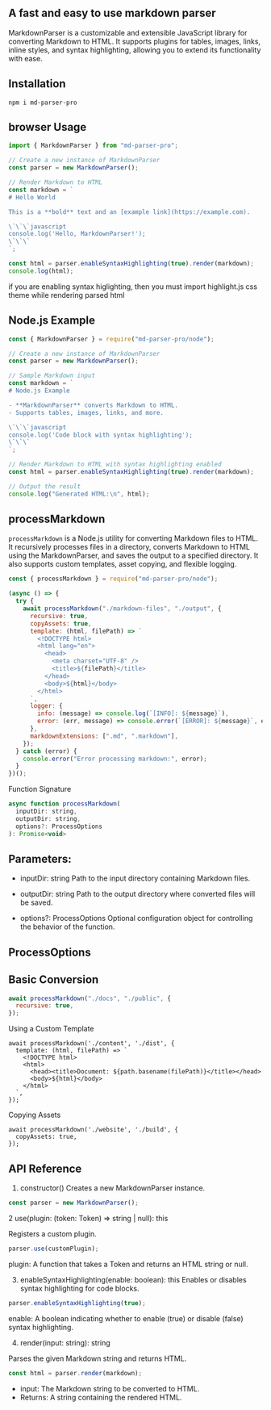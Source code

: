 ## A fast and easy to use markdown parser

MarkdownParser is a customizable and extensible JavaScript library for converting Markdown to HTML. It supports plugins for tables, images,
links, inline styles, and syntax highlighting, allowing you to extend its functionality with ease.

## Installation

```
npm i md-parser-pro
```

## browser Usage

```js
import { MarkdownParser } from "md-parser-pro";

// Create a new instance of MarkdownParser
const parser = new MarkdownParser();

// Render Markdown to HTML
const markdown = `
# Hello World

This is a **bold** text and an [example link](https://example.com).

\`\`\`javascript
console.log('Hello, MarkdownParser!');
\`\`\`
`;

const html = parser.enableSyntaxHighlighting(true).render(markdown);
console.log(html);
```

if you are enabling syntax higlighting, then you must import highlight.js css theme while rendering parsed html

## Node.js Example

```js
const { MarkdownParser } = require("md-parser-pro/node");

// Create a new instance of MarkdownParser
const parser = new MarkdownParser();

// Sample Markdown input
const markdown = `
# Node.js Example

- **MarkdownParser** converts Markdown to HTML.
- Supports tables, images, links, and more.

\`\`\`javascript
console.log('Code block with syntax highlighting');
\`\`\`
`;

// Render Markdown to HTML with syntax highlighting enabled
const html = parser.enableSyntaxHighlighting(true).render(markdown);

// Output the result
console.log("Generated HTML:\n", html);
```

## processMarkdown

`processMarkdown` is a Node.js utility for converting Markdown files to HTML. It recursively processes files in a directory, converts Markdown to HTML using the MarkdownParser, and saves the output to a specified directory. It also supports custom templates, asset copying, and flexible logging.

```js
const { processMarkdown } = require("md-parser-pro/node");

(async () => {
  try {
    await processMarkdown("./markdown-files", "./output", {
      recursive: true,
      copyAssets: true,
      template: (html, filePath) => `
        <!DOCTYPE html>
        <html lang="en">
          <head>
            <meta charset="UTF-8" />
            <title>${filePath}</title>
          </head>
          <body>${html}</body>
        </html>
      `,
      logger: {
        info: (message) => console.log(`[INFO]: ${message}`),
        error: (err, message) => console.error(`[ERROR]: ${message}`, err),
      },
      markdownExtensions: [".md", ".markdown"],
    });
  } catch (error) {
    console.error("Error processing markdown:", error);
  }
})();
```

Function Signature

```js
async function processMarkdown(
  inputDir: string,
  outputDir: string,
  options?: ProcessOptions
): Promise<void>
```

## Parameters:

- inputDir: string
  Path to the input directory containing Markdown files.

- outputDir: string
  Path to the output directory where converted files will be saved.

- options?: ProcessOptions
  Optional configuration object for controlling the behavior of the function.

## ProcessOptions

## Basic Conversion

```js
await processMarkdown("./docs", "./public", {
  recursive: true,
});
```

Using a Custom Template

```
await processMarkdown('./content', './dist', {
  template: (html, filePath) => `
    <!DOCTYPE html>
    <html>
      <head><title>Document: ${path.basename(filePath)}</title></head>
      <body>${html}</body>
    </html>
  `,
});
```

Copying Assets

```
await processMarkdown('./website', './build', {
  copyAssets: true,
});
```

## API Reference

1. constructor()
   Creates a new MarkdownParser instance.

```js
const parser = new MarkdownParser();
```

2 use(plugin: (token: Token) => string | null): this

Registers a custom plugin.

```js
parser.use(customPlugin);
```

plugin: A function that takes a Token and returns an HTML string or null.

3. enableSyntaxHighlighting(enable: boolean): this
   Enables or disables syntax highlighting for code blocks.

```js
parser.enableSyntaxHighlighting(true);
```

enable: A boolean indicating whether to enable (true) or disable (false) syntax highlighting.

4. render(input: string): string

Parses the given Markdown string and returns HTML.

```js
const html = parser.render(markdown);
```

- input: The Markdown string to be converted to HTML.
- Returns: A string containing the rendered HTML.
